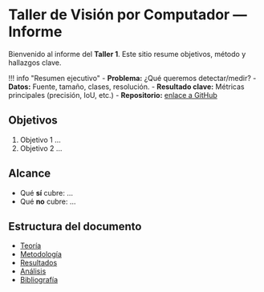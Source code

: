 # Taller de Visión por Computador — Informe

Bienvenido al informe del **Taller 1**. Este sitio resume objetivos, método y hallazgos clave.

!!! info "Resumen ejecutivo"
    - **Problema:** ¿Qué queremos detectar/medir?
    - **Datos:** Fuente, tamaño, clases, resolución.
    - **Resultado clave:** Métricas principales (precisión, IoU, etc.)
    - **Repositorio:** [enlace a GitHub](https://github.com/usuario/repo)

## Objetivos
1. Objetivo 1 …
2. Objetivo 2 …

## Alcance
- Qué **sí** cubre: …
- Qué **no** cubre: …

## Estructura del documento
- [Teoría](teoria.md)
- [Metodología](metodologia.md)
- [Resultados](resultados.md)
- [Análisis](analisis.md)
- [Bibliografía](bibliografia.md)
